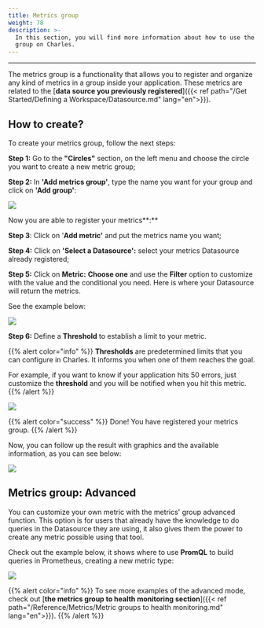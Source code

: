 ```yaml
---
title: Metrics group
weight: 78
description: >-
  In this section, you will find more information about how to use the metrics
  group on Charles.
---
```


---

The metrics group is a functionality that allows you to register and organize any kind of metrics in a group inside your application. These metrics are related to the [**data source you previously registered**]({{< ref path="/Get Started/Defining a Workspace/Datasource.md" lang="en">}}).

## **How to create?**

To create your metrics group, follow the next steps: 

  **Step 1:**  Go to the **"Circles"** section, on the left menu and choose the circle  you want to create a new metric group;

  **Step 2:** In **'Add metrics group'**, type the name you want for your group and click on **'Add group'**: 

![](/shared/criacaogroup%20%281%29.gif)

Now you are able to register your metrics**:**

**Step 3**: Click on '**Add metric'**  and put the metrics name you want; 

**Step 4:** Click on **'Select a Datasource':** select your metrics Datasource already registered;

**Step 5:** Click on **Metric:**  **Choose one** and use the **Filter** option to customize with the value and the conditional you need.  Here is where your Datasource will return the metrics. 

See the example below: 

![](/shared/metric+filter%20%281%29.gif)

**Step 6:** Define a **Threshold** to establish a limit to your metric. 

{{% alert color="info" %}}
**Thresholds** are predetermined limits that you can configure in Charles. It informs you when one of them reaches the goal.

For example, if you want to know if your application hits 50 errors, just customize the **threshold** and you will be notified when you hit this metric. 
{{% /alert %}}

![](/shared/threshold%20%281%29.gif)

{{% alert color="success" %}}
Done! You have registered your metrics group.
{{% /alert %}}

Now, you can follow up the result with graphics and the available information, as you can see below: 

![](/shared/graficos%20%281%29.gif)

## **Metrics group: Advanced**

You can customize your own metric with the metrics' group advanced function. This option is for users that already have the knowledge to do queries in the Datasource they are using, it also gives them the power to create any metric possible using that tool.

Check out the example below, it shows where to use **PromQL** to build queries in Prometheus, creating a new metric type: 

![](/shared/advanced%20%281%29.png)

{{% alert color="info" %}}
To see more examples of the advanced mode, check out [**the metrics group to health monitoring section**]({{< ref path="/Reference/Metrics/Metric groups to health monitoring.md" lang="en">}}).
{{% /alert %}}